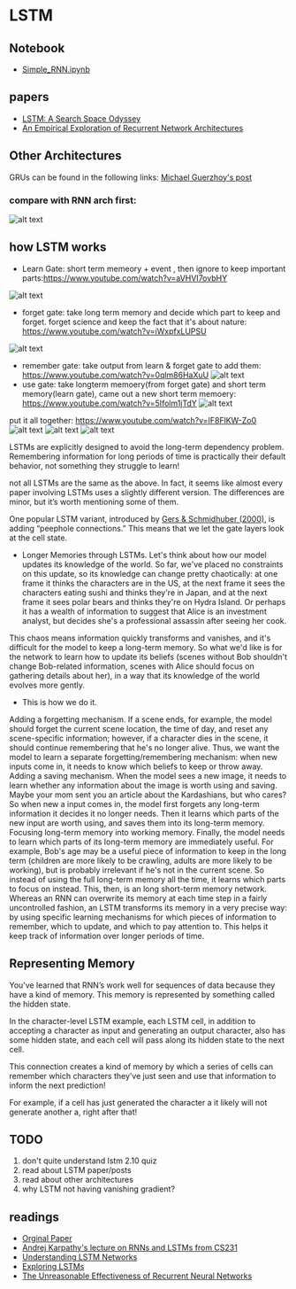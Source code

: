 # LSTM
## Notebook
- [Simple_RNN.ipynb](https://github.com/udacity/deep-learning-v2-pytorch/blob/master/recurrent-neural-networks/time-series/Simple_RNN.ipynb)

## papers
- [LSTM: A Search Space Odyssey](https://arxiv.org/abs/1503.04069)
- [An Empirical Exploration of Recurrent Network Architectures](http://proceedings.mlr.press/v37/jozefowicz15.pdf)

## Other Architectures
GRUs can be found in the following links: [Michael Guerzhoy's post](http://www.cs.toronto.edu/~guerzhoy/321/lec/W09/rnn_gated.pdf)


### compare with RNN arch first:
![alt text](./images/RNN_arch.png "LSTM Learn Gate")
## how LSTM works
- Learn Gate: short term memeory + event , then ignore to keep important parts:https://www.youtube.com/watch?v=aVHVI7ovbHY

![alt text](./images/learn_gate.png "LSTM Learn Gate")

- forget gate: take long term memory and decide which part to keep and forget. forget science and keep the fact that it's about nature: https://www.youtube.com/watch?v=iWxpfxLUPSU

![alt text](./images/forget_gate.png "LSTM Forget Gate")
- remember gate: take output from learn & forget gate to add them: https://www.youtube.com/watch?v=0qlm86HaXuU
![alt text](./images/remember_gate.png "LSTM remember_gate")
- use gate: take longterm memoery(from forget gate) and short term memory(learn gate), came out a new short term memoery: https://www.youtube.com/watch?v=5Ifolm1jTdY
![alt text](./images/user_gate.png "LSTM user_gate")


put it all together: https://www.youtube.com/watch?v=IF8FlKW-Zo0
![alt text](./images/lstm_func.png "LSTM lstm_func")
![alt text](./images/lstm_diagram.png "LSTM lstm_diagram")
![alt text](./images/lstm_cell.png "LSTM lstm_cell")


LSTMs are explicitly designed to avoid the long-term dependency problem. Remembering information for long periods of time is practically their default behavior, not something they struggle to learn!

not all LSTMs are the same as the above. In fact, it seems like almost every paper involving LSTMs uses a slightly different version. The differences are minor, but it’s worth mentioning some of them.

One popular LSTM variant, introduced by [Gers & Schmidhuber (2000)](ftp://ftp.idsia.ch/pub/juergen/TimeCount-IJCNN2000.pdf), is adding “peephole connections.” This means that we let the gate layers look at the cell state.

- Longer Memories through LSTMs.
Let's think about how our model updates its knowledge of the world. So far, we've placed no constraints on this update, so its knowledge can change pretty chaotically: at one frame it thinks the characters are in the US, at the next frame it sees the characters eating sushi and thinks they're in Japan, and at the next frame it sees polar bears and thinks they're on Hydra Island. Or perhaps it has a wealth of information to suggest that Alice is an investment analyst, but decides she's a professional assassin after seeing her cook.

This chaos means information quickly transforms and vanishes, and it's difficult for the model to keep a long-term memory. So what we'd like is for the network to learn how to update its beliefs (scenes without Bob shouldn't change Bob-related information, scenes with Alice should focus on gathering details about her), in a way that its knowledge of the world evolves more gently.

- This is how we do it.

Adding a forgetting mechanism. If a scene ends, for example, the model should forget the current scene location, the time of day, and reset any scene-specific information; however, if a character dies in the scene, it should continue remembering that he's no longer alive. Thus, we want the model to learn a separate forgetting/remembering mechanism: when new inputs come in, it needs to know which beliefs to keep or throw away.
Adding a saving mechanism. When the model sees a new image, it needs to learn whether any information about the image is worth using and saving. Maybe your mom sent you an article about the Kardashians, but who cares?
So when new a input comes in, the model first forgets any long-term information it decides it no longer needs. Then it learns which parts of the new input are worth using, and saves them into its long-term memory.
Focusing long-term memory into working memory. Finally, the model needs to learn which parts of its long-term memory are immediately useful. For example, Bob's age may be a useful piece of information to keep in the long term (children are more likely to be crawling, adults are more likely to be working), but is probably irrelevant if he's not in the current scene. So instead of using the full long-term memory all the time, it learns which parts to focus on instead.
This, then, is an long short-term memory network. Whereas an RNN can overwrite its memory at each time step in a fairly uncontrolled fashion, an LSTM transforms its memory in a very precise way: by using specific learning mechanisms for which pieces of information to remember, which to update, and which to pay attention to. This helps it keep track of information over longer periods of time.

## Representing Memory
You’ve learned that RNN’s work well for sequences of data because they have a kind of memory. This memory is represented by something called the hidden state.

In the character-level LSTM example, each LSTM cell, in addition to accepting a character as input and generating an output character, also has some hidden state, and each cell will pass along its hidden state to the next cell.

This connection creates a kind of memory by which a series of cells can remember which characters they’ve just seen and use that information to inform the next prediction!

For example, if a cell has just generated the character a it likely will not generate another a, right after that!

## TODO
1. don't quite understand lstm 2.10 quiz
2. read about LSTM paper/posts
3. read about other architectures
4. why LSTM not having vanishing gradient?

## readings
- [Orginal Paper](http://www.bioinf.jku.at/publications/older/2604.pdf)
- [Andrej Karpathy's lecture on RNNs and LSTMs from CS231](https://www.youtube.com/watch?v=iX5V1WpxxkY)
- [Understanding LSTM Networks](http://colah.github.io/posts/2015-08-Understanding-LSTMs/)
- [Exploring LSTMs](http://blog.echen.me/2017/05/30/exploring-lstms/)
- [The Unreasonable Effectiveness of Recurrent Neural Networks](http://karpathy.github.io/2015/05/21/rnn-effectiveness/)
